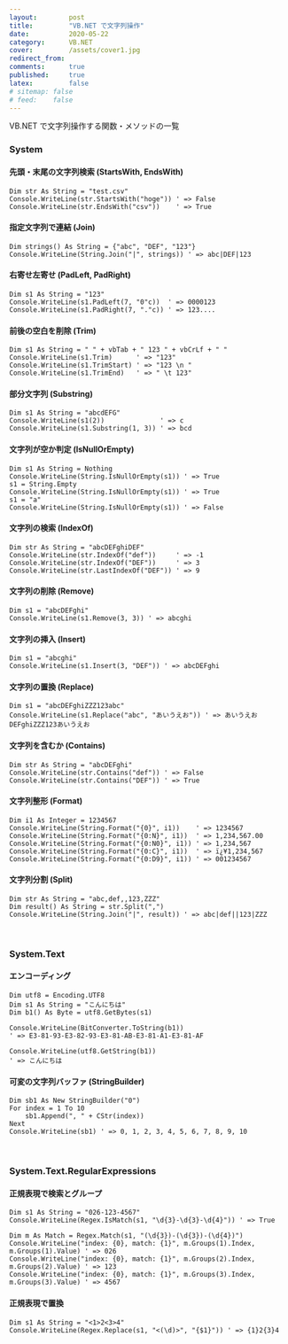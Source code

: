 ```yaml
---
layout:        post
title:         "VB.NET で文字列操作"
date:          2020-05-22
category:      VB.NET
cover:         /assets/cover1.jpg
redirect_from:
comments:      true
published:     true
latex:         false
# sitemap: false
# feed:    false
---
```


VB.NET で文字列操作する関数・メソッドの一覧

### System

#### 先頭・末尾の文字列検索 (StartsWith, EndsWith)

```vb.net
Dim str As String = "test.csv"
Console.WriteLine(str.StartsWith("hoge")) ' => False
Console.WriteLine(str.EndsWith("csv"))    ' => True
```

#### 指定文字列で連結 (Join)

```vb.net
Dim strings() As String = {"abc", "DEF", "123"}
Console.WriteLine(String.Join("|", strings)) ' => abc|DEF|123
```

#### 右寄せ左寄せ (PadLeft, PadRight)

```vb.net
Dim s1 As String = "123"
Console.WriteLine(s1.PadLeft(7, "0"c))  ' => 0000123
Console.WriteLine(s1.PadRight(7, "."c)) ' => 123....
```

#### 前後の空白を削除 (Trim)

```vb.net
Dim s1 As String = " " + vbTab + " 123 " + vbCrLf + " "
Console.WriteLine(s1.Trim)      ' => "123"
Console.WriteLine(s1.TrimStart) ' => "123 \n "
Console.WriteLine(s1.TrimEnd)   ' => " \t 123"
```

#### 部分文字列 (Substring)

```vb.net
Dim s1 As String = "abcdEFG"
Console.WriteLine(s1(2))              ' => c
Console.WriteLine(s1.Substring(1, 3)) ' => bcd
```

#### 文字列が空か判定 (IsNullOrEmpty)

```vb.net
Dim s1 As String = Nothing
Console.WriteLine(String.IsNullOrEmpty(s1)) ' => True
s1 = String.Empty
Console.WriteLine(String.IsNullOrEmpty(s1)) ' => True
s1 = "a"
Console.WriteLine(String.IsNullOrEmpty(s1)) ' => False
```

#### 文字列の検索 (IndexOf)

```vb.net
Dim str As String = "abcDEFghiDEF"
Console.WriteLine(str.IndexOf("def"))     ' => -1
Console.WriteLine(str.IndexOf("DEF"))     ' => 3
Console.WriteLine(str.LastIndexOf("DEF")) ' => 9
```

#### 文字列の削除 (Remove)

```vb.net
Dim s1 = "abcDEFghi"
Console.WriteLine(s1.Remove(3, 3)) ' => abcghi
```

#### 文字列の挿入 (Insert)

```vb.net
Dim s1 = "abcghi"
Console.WriteLine(s1.Insert(3, "DEF")) ' => abcDEFghi
```

#### 文字列の置換 (Replace)

```vb.net
Dim s1 = "abcDEFghiZZZ123abc"
Console.WriteLine(s1.Replace("abc", "あいうえお")) ' => あいうえおDEFghiZZZ123あいうえお
```

#### 文字列を含むか (Contains)

```vb.net
Dim str As String = "abcDEFghi"
Console.WriteLine(str.Contains("def")) ' => False
Console.WriteLine(str.Contains("DEF")) ' => True
```

#### 文字列整形 (Format)

```vb.net
Dim i1 As Integer = 1234567
Console.WriteLine(String.Format("{0}", i1))    ' => 1234567
Console.WriteLine(String.Format("{0:N}", i1))  ' => 1,234,567.00
Console.WriteLine(String.Format("{0:N0}", i1)) ' => 1,234,567
Console.WriteLine(String.Format("{0:C}", i1))  ' => ï¿¥1,234,567
Console.WriteLine(String.Format("{0:D9}", i1)) ' => 001234567
```

#### 文字列分割 (Split)

```vb.net
Dim str As String = "abc,def,,123,ZZZ"
Dim result() As String = str.Split(",")
Console.WriteLine(String.Join("|", result)) ' => abc|def||123|ZZZ
```

<br>

### System.Text

#### エンコーディング

```vb.net
Dim utf8 = Encoding.UTF8
Dim s1 As String = "こんにちは"
Dim b1() As Byte = utf8.GetBytes(s1)

Console.WriteLine(BitConverter.ToString(b1))
' => E3-81-93-E3-82-93-E3-81-AB-E3-81-A1-E3-81-AF

Console.WriteLine(utf8.GetString(b1))
' => こんにちは
```

#### 可変の文字列バッファ (StringBuilder)

```vb.net
Dim sb1 As New StringBuilder("0")
For index = 1 To 10
    sb1.Append(", " + CStr(index))
Next
Console.WriteLine(sb1) ' => 0, 1, 2, 3, 4, 5, 6, 7, 8, 9, 10
```

<br>

### System.Text.RegularExpressions

#### 正規表現で検索とグループ

```vb.net
Dim s1 As String = "026-123-4567"
Console.WriteLine(Regex.IsMatch(s1, "\d{3}-\d{3}-\d{4}")) ' => True

Dim m As Match = Regex.Match(s1, "(\d{3})-(\d{3})-(\d{4})")
Console.WriteLine("index: {0}, match: {1}", m.Groups(1).Index, m.Groups(1).Value) ' => 026
Console.WriteLine("index: {0}, match: {1}", m.Groups(2).Index, m.Groups(2).Value) ' => 123
Console.WriteLine("index: {0}, match: {1}", m.Groups(3).Index, m.Groups(3).Value) ' => 4567
```

#### 正規表現で置換

```vb.net
Dim s1 As String = "<1>2<3>4"
Console.WriteLine(Regex.Replace(s1, "<(\d)>", "{$1}")) ' => {1}2{3}4
```


